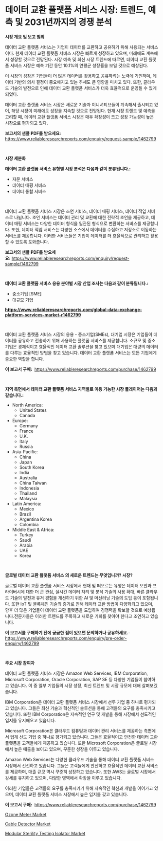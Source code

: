 <p><h1>데이터 교환 플랫폼 서비스 시장: 트렌드, 예측 및 2031년까지의 경쟁 분석</h1></p><p><strong>시장 개요 및 보고 범위</strong></p>
<p><p>데이터 교환 플랫폼 서비스는 기업이 데이터를 교환하고 공유하기 위해 사용되는 서비스이다. 현재 데이터 교환 플랫폼 서비스 시장은 빠르게 성장하고 있으며, 미래에도 계속해서 성장할 것으로 전망된다. 시장 예측 및 최신 시장 트렌드에 따르면, 데이터 교환 플랫폼 서비스 시장은 예측 기간 동안 10.1%의 연평균 성장률을 보일 것으로 예상된다.</p><p>이 시장의 성장은 기업들이 더 많은 데이터를 활용하고 공유하려는 노력에 기인하며, 데이터 기반의 의사 결정이 중요해지고 있는 추세도 큰 영향을 미치고 있다. 또한, 클라우드 기술의 발전으로 인해 데이터 교환 플랫폼 서비스가 더욱 효율적으로 운영될 수 있게 되었다.</p><p>데이터 교환 플랫폼 서비스 시장은 새로운 기술과 이니셔티브들이 계속해서 출시되고 있어, 해당 시장이 미래에도 성장을 지속할 것으로 전망된다. 현재 시장 트렌드 및 예측을 고려할 때, 데이터 교환 플랫폼 서비스 시장은 매우 확장성이 크고 성장 가능성이 높은 시장으로 평가되고 있다.</p></p>
<p><strong>보고서의 샘플 PDF를 받으세요:</strong> <a href="https://www.reliableresearchreports.com/enquiry/request-sample/1462799">https://www.reliableresearchreports.com/enquiry/request-sample/1462799</a></p>
<p>&nbsp;</p>
<p><strong>시장 세분화</strong></p>
<p><strong>데이터 교환 플랫폼 서비스 유형별 시장 분석은 다음과 같이 분류됩니다.:</strong></p>
<p><ul><li>자문 서비스</li><li>데이터 매핑 서비스</li><li>데이터 통합 서비스</li></ul></p>
<p>&nbsp;</p>
<p><p>데이터 교환 플랫폼 서비스 시장은 조언 서비스, 데이터 매핑 서비스, 데이터 적입 서비스로 나뉩니다. 조언 서비스는 데이터 관리 및 교환에 대한 전략적 조언을 제공하고, 데이터 매핑 서비스는 다양한 데이터 형식을 일관된 형식으로 변환하는 서비스를 제공합니다. 또한, 데이터 적입 서비스는 다양한 소스에서 데이터를 수집하고 저장소로 이동하는 서비스를 제공합니다. 이러한 서비스들은 기업이 데이터를 더 효율적으로 관리하고 활용할 수 있도록 도와줍니다.</p></p>
<p><strong>보고서의 샘플 PDF를 받으세요:</strong>&nbsp;<a href="https://www.reliableresearchreports.com/enquiry/request-sample/1462799">https://www.reliableresearchreports.com/enquiry/request-sample/1462799</a></p>
<p>&nbsp;</p>
<p><strong> 데이터 교환 플랫폼 서비스 응용 분야별 시장 산업 조사는 다음과 같이 분류됩니다.:</strong></p>
<p><ul><li>중소기업 [SME]</li><li>대규모 기업</li></ul></p>
<p><strong><a href="https://www.reliableresearchreports.com/global-data-exchange-platform-services-market-r1462799">https://www.reliableresearchreports.com/global-data-exchange-platform-services-market-r1462799</a></strong></p>
<p>&nbsp;</p>
<p><p>데이터 교환 플랫폼 서비스 시장의 응용 - 중소기업(SMEs), 대기업 시장은 기업들이 데이터를 공유하고 전송하기 위해 사용하는 플랫폼 서비스를 제공합니다. 소규모 및 중소기업은 경제적이고 효율적인 데이터 교환 솔루션을 찾고 있으며 대기업은 대량의 데이터를 다루는 효율적인 방법을 찾고 있습니다. 데이터 교환 플랫폼 서비스는 모든 기업에게 중요한 역할을 합니다.</p></p>
<p><strong>이 보고서 구매:</strong>&nbsp; <a href="https://www.reliableresearchreports.com/purchase/1462799">https://www.reliableresearchreports.com/purchase/1462799</a></p>
<p>&nbsp;</p>
<p><strong>지역 측면에서 데이터 교환 플랫폼 서비스 지역별로 이용 가능한 시장 플레이어는 다음과 같습니다.:</strong></p>
<p><ul>
    <li>
        North America:
        <ul>
            <li>United States</li>
            <li>Canada</li>
        </ul>
    </li>
    <li>
        Europe:
        <ul>
            <li>Germany</li>
            <li>France</li>
            <li>U.K.</li>
            <li>Italy</li>
            <li>Russia</li>
        </ul>
    </li>
    <li>
        Asia-Pacific:
        <ul>
            <li>China</li>
            <li>Japan</li>
            <li>South Korea</li>
            <li>India</li>
            <li>Australia</li>
            <li>China Taiwan</li>
            <li>Indonesia</li>
            <li>Thailand</li>
            <li>Malaysia</li>
        </ul>
    </li>
    <li>
        Latin America:
        <ul>
            <li>Mexico</li>
            <li>Brazil</li>
            <li>Argentina Korea</li>
            <li>Colombia</li>
        </ul>
    </li>
    <li>
        Middle East & Africa:
        <ul>
            <li>Turkey</li>
            <li>Saudi</li>
            <li>Arabia</li>
            <li>UAE</li>
            <li>Korea</li>
        </ul>
    </li>
    </ul></p>
<p>&nbsp;</p>
<p><strong>글로벌 데이터 교환 플랫폼 서비스 의 새로운 트렌드는 무엇입니까? 시장?</strong></p>
<p><p>글로벌 데이터 교환 플랫폼 서비스 시장에서 현재 및 떠오르는 유행은 데이터 보안과 프라이버시에 대한 더 큰 관심, 실시간 데이터 처리 및 분석 기술의 사용 확대, 빠른 클라우드 기술의 발전과 유저 경험을 개선하기 위한 AI 및 머신러닝 기술의 도입 등이 포함됩니다. 또한 IoT 및 블록체인 기술의 증가로 인해 데이터 교환 방법이 다양화되고 있으며, 향후 더 많은 기업들이 데이터 교환 플랫폼을 도입하여 경쟁력을 확보할 것으로 예상됩니다.전문가들은 이러한 트렌드를 주목하고 새로운 기회를 찾아야 한다고 조언하고 있습니다.</p></p>
<p><strong>이 보고서를 구매하기 전에 궁금한 점이 있으면 문의하거나 공유하세요.</strong>- <a href="https://www.reliableresearchreports.com/enquiry/pre-order-enquiry/1462799">https://www.reliableresearchreports.com/enquiry/pre-order-enquiry/1462799</a></p>
<p>&nbsp;</p>
<p><strong>주요 시장 참여자</strong></p>
<p><p>데이터 교환 플랫폼 서비스 시장은 Amazon Web Services, IBM Corporation, Microsoft Corporation, Oracle Corporation, SAP SE 등 다양한 기업들이 참여하고 있습니다. 이 중 일부 기업들의 시장 성장, 최신 트렌드 및 시장 규모에 대해 살펴보겠습니다.</p><p>IBM Corporation은 데이터 교환 플랫폼 서비스 시장에서 선두 기업 중 하나로 평가되고 있습니다. 그들은 최신 기술과 혁신적인 솔루션을 통해 고객들의 요구를 충족시키고 있습니다. 또한 IBM Corporation은 지속적인 연구 및 개발을 통해 시장에서 선도적인 입지를 유지해오고 있습니다.</p><p>Microsoft Corporation은 클라우드 컴퓨팅과 데이터 관리 서비스를 제공하는 측면에서 업계 선도 기업 중 하나로 평가되고 있습니다. 그들은 효율적이고 안전한 데이터 교환 플랫폼을 고객들에게 제공하고 있습니다. 또한 Microsoft Corporation은 글로벌 시장에서 높은 매출을 보이고 있으며, 꾸준한 성장을 이루고 있습니다.</p><p>Amazon Web Services는 다양한 클라우드 기술을 통해 데이터 교환 플랫폼 서비스 시장에서 선전하고 있습니다. 그들은 고객들에게 안전하고 효율적인 데이터 교환 서비스를 제공하며, 매출 규모 역시 꾸준히 성장하고 있습니다. 또한 AWS는 글로벌 시장에서 강세를 유지하고 있으며, 다양한 영역에서 확장을 이루고 있습니다.</p><p>이러한 기업들은 고객들의 요구를 충족시키기 위해 지속적인 혁신과 개발을 이어가고 있으며, 데이터 교환 플랫폼 서비스 시장에서 높은 입지를 갖고 있습니다.</p></p>
<p><strong>이 보고서 구매:</strong>&nbsp;&nbsp;<a href="https://www.reliableresearchreports.com/purchase/1462799">https://www.reliableresearchreports.com/purchase/1462799</a></p>
<p><p><a href="https://github.com/wusalecollins540tpqoz/Market-Research-Report-List-2/blob/main/ozone-meter-market.md">Ozone Meter Market</a></p><p><a href="https://github.com/kathiaseamanalvaradovlprc2h/Market-Research-Report-List-2/blob/main/cable-detector-market.md">Cable Detector Market</a></p><p><a href="https://butternut-bug-553.notion.site/Modular-Sterility-Testing-Isolator-Market-Trends-Forecast-and-Competitive-Analysis-to-2031-bb29ac1165d04b4d8c33525c50bd07a9">Modular Sterility Testing Isolator Market</a></p></p>